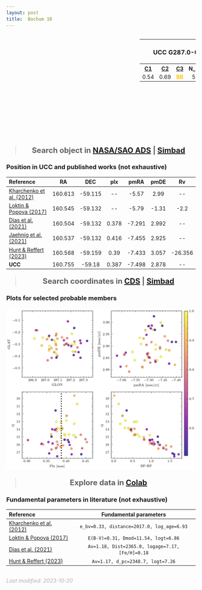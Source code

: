 ```yaml
---
layout: post
title:  Bochum 10
---
```


<div style="display: flex; justify-content: space-between;">
 <div style="text-align: center;">
 <!-- Left block -->
 <div id="aladin-lite-div" style="width:355px;height:250px;"></div>
 <script type="text/javascript" src="https://aladin.cds.unistra.fr/AladinLite/api/v3/latest/aladin.js" charset="utf-8"></script>
 <script type="text/javascript">
   let aladin;
   A.init.then(() => {
      aladin = A.aladin('#aladin-lite-div', {survey: "P/DSS2/color", fov:0.203, target: "160.755 -59.18"});
   });
 </script>
</div>
<!-- Left block -->

<table style="text-align: center; width:355px;height:250px;">
  <!-- Row 1 (title) -->
  <tr>
    <td colspan="5"><h3>UCC G287.0-00.3</h3></td>
  </tr>
  <!-- Row 2 -->
  <tr>
    <th><a href="https://ucc.ar/faq#what-are-the-c1-c2-and-c3-parameters" title="Photometric class">C1</a></th>
    <th><a href="https://ucc.ar/faq#what-are-the-c1-c2-and-c3-parameters" title="Density class">C2</a></th>
    <th><a href="https://ucc.ar/faq#what-are-the-c1-c2-and-c3-parameters" title="Combined class">C3</a></th>
    <th><div title="Stars with membership probability >50%">N_50</div></th>
    <th><div title="Radius that contains half the members [arcmin]">r_50</div></th>
  </tr>
  <!-- Row 3 -->
  <tr>
    <td>0.54</td>
    <td>0.69</td>
    <td><span style="color: #FFC300; font-weight: bold;">B</span><span style="color: #FFC300; font-weight: bold;">B</span></td>
    <td>52</td>
    <td>6.1</td>
  </tr>
</table>
</div>

> <p style="text-align:center; font-weight: bold; font-size:20px">Search object in <a href="https://ui.adsabs.harvard.edu/search/q=%20collection%3Aastronomy%20body%3A%22Bochum%2010%22&sort=date%20desc%2C%20bibcode%20desc&p_=0" target="_blank">NASA/SAO ADS</a> | <a href="http://simbad.cds.unistra.fr/simbad/sim-id-refs?Ident=bochum10" target="_blank">Simbad</a></p>


### Position in UCC and published works (not exhaustive)

| Reference    | RA    | DEC   | plx  | pmRA  | pmDE   |  Rv  |
| :---         | :---: | :---: | :---: | :---: | :---: | :---: |
|[Kharchenko et al. (2012)](https://ui.adsabs.harvard.edu/abs/2012A%26A...543A.156K) | 160.613 | -59.115 | -- | -5.57 | 2.99 | -- |
|[Loktin & Popova (2017)](https://ui.adsabs.harvard.edu/abs/2017AstBu..72..257L/abstract) | 160.545 | -59.132 | -- | -5.79 | -1.31 | -2.2 |
|[Dias et al. (2021)](https://ui.adsabs.harvard.edu/abs/2021MNRAS.504..356D) | 160.504 | -59.132 | 0.378 | -7.291 | 2.992 | -- |
|[Jaehnig et al. (2021)](https://ui.adsabs.harvard.edu/abs/2021ApJ...923..129J/abstract) | 160.537 | -59.132 | 0.416 | -7.455 | 2.925 | -- |
|[Hunt & Reffert (2023)](https://ui.adsabs.harvard.edu/abs/2023arXiv230313424H/abstract) | 160.568 | -59.159 | 0.39 | -7.433 | 3.057 | -26.356 |
| **UCC** |160.755 | -59.18 | 0.387 | -7.498 | 2.878 | -- |

> <p style="text-align:center; font-weight: bold; font-size:20px">Search coordinates in <a href="http://cdsportal.u-strasbg.fr/?target=160.755%20-59.18" target="_blank">CDS</a> | <a href="https://simbad.cds.unistra.fr/mobile/object_list.html?coord=160.755%20-59.18&output=json&radius=5&userEntry=bochum10" target="_blank">Simbad</a></p>

### Plots for selected probable members

![CLUSTER](https://raw.githubusercontent.com/ucc23/Q4N/main/plots/bochum10.webp)


> <p style="text-align:center; font-weight: bold; font-size:20px">Explore data in <a href="https://colab.research.google.com/github/UCC23/Q4N/blob/master/notebooks/bochum10.ipynb" target="_blank">Colab</a></p>


### Fundamental parameters in literature (not exhaustive)

| Reference |  Fundamental parameters |
| :---         |     :---:      |
| [Kharchenko et al. (2012)](https://ui.adsabs.harvard.edu/abs/2012A%26A...543A.156K) | `e_bv=0.33, distance=2017.0, log_age=6.93` |
| [Loktin & Popova (2017)](https://ui.adsabs.harvard.edu/abs/2017AstBu..72..257L/abstract) | `E(B-V)=0.31, Dmod=11.54, logt=6.86` |
| [Dias et al. (2021)](https://ui.adsabs.harvard.edu/abs/2021MNRAS.504..356D) | `Av=1.18, Dist=2365.0, logage=7.17, [Fe/H]=0.18` |
| [Hunt & Reffert (2023)](https://ui.adsabs.harvard.edu/abs/2023arXiv230313424H/abstract) | `Av=1.17, d_pc=2348.7, logt=7.26` |

<br>
<font color="b3b1b1"><i>Last modified: 2023-10-20</i></font>
